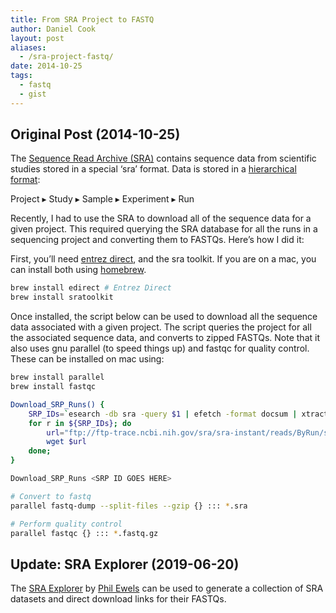 ```yaml
---
title: From SRA Project to FASTQ
author: Daniel Cook
layout: post
aliases:
  - /sra-project-fastq/
date: 2014-10-25
tags:
  - fastq
  - gist
---
```


## Original Post (2014-10-25)

The [Sequence Read Archive (SRA)][1] contains sequence data from scientific studies stored in a special &#8216;sra&#8217; format. Data is stored in a [hierarchical format][2]:

Project ▸ Study ▸ Sample ▸ Experiment ▸ Run

Recently, I had to use the SRA to download all of the sequence data for a given project. This required querying the SRA database for all the runs in a sequencing project and converting them to FASTQs. Here&#8217;s how I did it:

First, you&#8217;ll need [entrez direct][3], and the sra toolkit. If you are on a mac, you can install both using [homebrew][4].

```bash
brew install edirect # Entrez Direct
brew install sratoolkit
```

Once installed, the script below can be used to download all the sequence data associated with a given project. The script queries the project for all the associated sequence data, and converts to zipped FASTQs. Note that it also uses gnu parallel (to speed things up) and fastqc for quality control. These can be installed on mac using:

```bash
brew install parallel
brew install fastqc
```

```bash
Download_SRP_Runs() {
    SRP_IDs=`esearch -db sra -query $1 | efetch -format docsum | xtract -pattern DocumentSummary -element Run@acc | tr '\t' '\n'`
    for r in ${SRP_IDs}; do
        url="ftp://ftp-trace.ncbi.nih.gov/sra/sra-instant/reads/ByRun/sra/SRR/${r:0:6}/${r}/${r}.sra"
        wget $url
    done;
}

Download_SRP_Runs <SRP ID GOES HERE>

# Convert to fastq
parallel fastq-dump --split-files --gzip {} ::: *.sra

# Perform quality control
parallel fastqc {} ::: *.fastq.gz
```

## Update: SRA Explorer (2019-06-20)

The [SRA Explorer](https://ewels.github.io/sra-explorer/#) by [Phil Ewels](http://phil.ewels.co.uk/) can be used to generate a collection of SRA datasets and direct download links for their FASTQs.

 [1]: http://www.ncbi.nlm.nih.gov/sra
 [2]: http://www.ncbi.nlm.nih.gov/Traces/sra/?cmd=show&f=sra_sub_expl&view=get_started
 [3]: http://www.ncbi.nlm.nih.gov/books/NBK179288/
 [4]: homebrew.sh